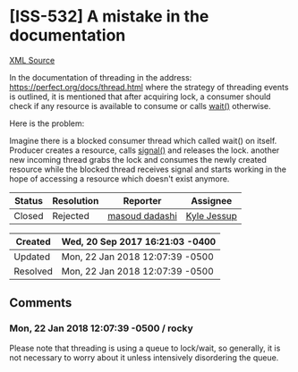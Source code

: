 # [ISS-532] A mistake in the documentation

[XML Source](../xml/ISS-532.xml)
<p><p>In the documentation of threading in the address: <a href="http://example.com/" class="external-link" rel="nofollow">https://perfect.org/docs/thread.html</a> where the strategy of threading events is outlined, it is mentioned that after acquiring lock, a consumer should check if any resource is available to consume or calls <ins>wait()</ins> otherwise.</p>

<p>Here is the problem:</p>

<p>Imagine there is a blocked consumer thread which called wait() on itself. Producer creates a resource, calls <ins>signal()</ins> and releases the lock. another new incoming thread grabs the lock and consumes the newly created resource while the blocked thread receives signal and starts working in the hope of accessing a resource which doesn't exist anymore. </p></p>





Status|Resolution|Reporter|Assignee
------|----------|--------|--------
Closed|Rejected|[masoud dadashi](masoud)|[Kyle Jessup]($kjessup)





Created|Wed, 20 Sep 2017 16:21:03 -0400
-------|--------------
Updated|Mon, 22 Jan 2018 12:07:39 -0500
Resolved|Mon, 22 Jan 2018 12:07:39 -0500


## Comments




### Mon, 22 Jan 2018 12:07:39 -0500 / rocky 

<p><p>Please note that threading is using a queue to lock/wait, so generally, it is not necessary to worry about it unless intensively disordering the queue.</p></p>


